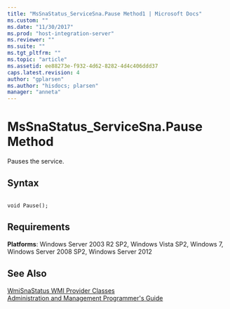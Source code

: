 ```yaml
---
title: "MsSnaStatus_ServiceSna.Pause Method1 | Microsoft Docs"
ms.custom: ""
ms.date: "11/30/2017"
ms.prod: "host-integration-server"
ms.reviewer: ""
ms.suite: ""
ms.tgt_pltfrm: ""
ms.topic: "article"
ms.assetid: ee88273e-f932-4d62-8282-4d4c406ddd37
caps.latest.revision: 4
author: "gplarsen"
ms.author: "hisdocs; plarsen"
manager: "anneta"
---
```

# MsSnaStatus_ServiceSna.Pause Method
Pauses the service.  
  
## Syntax  
  
```  
  
void Pause();  
```  
  
## Requirements  
 **Platforms**: Windows Server 2003 R2 SP2, Windows Vista SP2, Windows 7, Windows Server 2008 SP2, Windows Server 2012  
  
## See Also  
 [WmiSnaStatus WMI Provider Classes](../core/wmisnastatus-wmi-provider-classes1.md)   
 [Administration and Management Programmer's Guide](./administration-and-management-programmer-s-guide2.md)